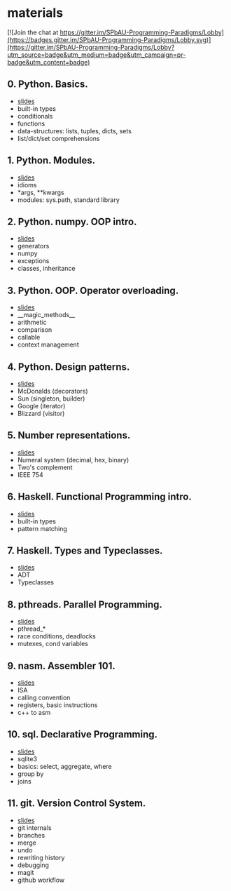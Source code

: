 # materials
[![Join the chat at https://gitter.im/SPbAU-Programming-Paradigms/Lobby](https://badges.gitter.im/SPbAU-Programming-Paradigms/Lobby.svg)](https://gitter.im/SPbAU-Programming-Paradigms/Lobby?utm_source=badge&utm_medium=badge&utm_campaign=pr-badge&utm_content=badge)

## 0. Python. Basics.
* [slides](https://slides.com/ordian/paradigms1)
* built-in types
* conditionals
* functions
* data-structures: lists, tuples, dicts, sets
* list/dict/set comprehensions

## 1. Python. Modules.
* [slides](https://slides.com/ordian/paradigms2)
* idioms
* *args, **kwargs
* modules: sys.path, standard library

## 2. Python. numpy. OOP intro.
* [slides](https://slides.com/ordian/paradigms3)
* generators
* numpy
* exceptions
* classes, inheritance 

## 3. Python. OOP. Operator overloading.
* [slides](https://slides.com/ordian/paradigms4)
* \_\_magic_methods\_\_
* arithmetic
* comparison
* callable
* context management

## 4. Python. Design patterns.
* [slides](https://slides.com/ordian/paradigms5)
* McDonalds (decorators)
* Sun       (singleton, builder)
* Google    (iterator)
* Blizzard  (visitor)

## 5. Number representations.
* [slides](https://slides.com/ordian/paradigms6)
* Numeral system (decimal, hex, binary)
* Two's complement
* IEEE 754

## 6. Haskell. Functional Programming intro.
* [slides](https://slides.com/ordian/paradigms7)
* built-in types
* pattern matching

## 7. Haskell. Types and Typeclasses.
* [slides](https://slides.com/ordian/paradigms8)
* ADT
* Typeclasses

## 8. pthreads. Parallel Programming.
* [slides](https://slides.com/ordian/paradigms9)
* pthread\_*
* race conditions, deadlocks
* mutexes, cond variables

## 9. nasm. Assembler 101.
* [slides](https://slides.com/ordian/paradigms10)
* ISA
* calling convention
* registers, basic instructions
* c++ to asm

## 10. sql. Declarative Programming.
* [slides](https://slides.com/ordian/paradigms11)
* sqlite3
* basics: select, aggregate, where
* group by
* joins

## 11. git. Version Control System.
* [slides](https://slides.com/ordian/paradigms12)
* git internals
* branches
* merge
* undo
* rewriting history
* debugging
* magit
* github workflow

